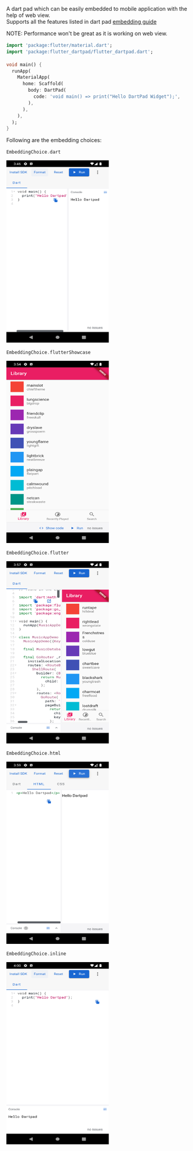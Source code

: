 A dart pad which can be easily embedded to mobile application with the help of web view.  
Supports all the features listed in dart pad [embedding guide](https://github.com/dart-lang/dart-pad/wiki/Embedding-Guide)   

NOTE: Performance won't be great as it is working on web view.  

```dart
import 'package:flutter/material.dart';
import 'package:flutter_dartpad/flutter_dartpad.dart';

void main() {
  runApp(
    MaterialApp(
      home: Scaffold(
        body: DartPad(
          code: 'void main() => print("Hello DartPad Widget");',
        ),
      ),
    ),
  );
}
```

Following are the embedding choices:  

```dart
EmbeddingChoice.dart
```  
<img alt="Dart Embedding" height="480" src="https://github.com/aswanath/flutter_dartpad/blob/main/images/dart.png" width="270"/>  

```dart
EmbeddingChoice.flutterShowcase
```  
<img alt="Dart Embedding" height="480" src="https://github.com/aswanath/flutter_dartpad/blob/main/images/flutter_showcase.png" width="270"/>

```dart
EmbeddingChoice.flutter
```  
<img alt="Dart Embedding" height="480" src="https://github.com/aswanath/flutter_dartpad/blob/main/images/flutter.png" width="270"/>  

```dart
EmbeddingChoice.html
```  
<img alt="Dart Embedding" height="480" src="https://github.com/aswanath/flutter_dartpad/blob/main/images/html.png" width="270"/>  

```dart
EmbeddingChoice.inline
```  
<img alt="Dart Embedding" height="480" src="https://github.com/aswanath/flutter_dartpad/blob/main/images/inline.png" width="270"/>  

